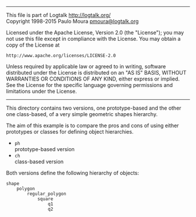 ________________________________________________________________________

This file is part of Logtalk <http://logtalk.org/>  
Copyright 1998-2015 Paulo Moura <pmoura@logtalk.org>

Licensed under the Apache License, Version 2.0 (the "License");
you may not use this file except in compliance with the License.
You may obtain a copy of the License at

    http://www.apache.org/licenses/LICENSE-2.0

Unless required by applicable law or agreed to in writing, software
distributed under the License is distributed on an "AS IS" BASIS,
WITHOUT WARRANTIES OR CONDITIONS OF ANY KIND, either express or implied.
See the License for the specific language governing permissions and
limitations under the License.
________________________________________________________________________


This directory contains two versions, one prototype-based and the 
other one class-based, of a very simple geometric shapes hierarchy.

The aim of this example is to compare the pros and cons of using 
either prototypes or classes for defining object hierarchies.

- `ph`  
	prototype-based version
- `ch`  
	class-based version

Both versions define the following hierarchy of objects:

	shape
		polygon
			regular_polygon
				square
					q1
					q2
